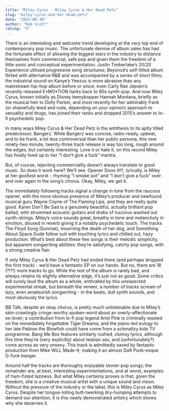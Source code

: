 ```yaml
---
title: "Miley Cyrus - Miley Cyrus & Her Dead Petz"
slug: "miley-cyrus-and-her-dead-petz"
date: "2015-08-30"
author: "Rob Scott"
rating: "3"
---
```


There is an interesting and welcome trend developing at the very top end of contemporary pop music. The unfortunate demise of album sales has had the fortunate effect of allowing the biggest stars in the industry to distance themselves from commercial, safe pop and given them the freedom of a little sonic and conceptual experimentation. Justin Timberlake’s 20/20 Experience utilised progressive song structures; Beyoncé’s self-titled album flirted with alternative R&B and was accompanied by a series of short films; the industrial sound on Kanye’s Yeezus is more abrasive than any mainstream hip-hop album before or since; even Carly Rae Jepsen’s recently released E•MO•TION harks back to 80s synth-pop. And now Miley Cyrus, known initially as Disney teenybopper Hannah Montana, briefly as the musical heir to Dolly Parton, and most recently for her admirably frank (or shamefully lewd and rude, depending on your opinion) approach to sexuality and drugs, has joined their ranks and dropped 2015’s answer to lo-fi psychedelic pop.

In many ways Miley Cyrus & Her Dead Petz is the antithesis to its aptly titled predecessor, Bangerz. While Bangerz was concise, radio-ready, upbeat, and to be frank, a lot less controversial than her public persona, this new ninety-two minute, twenty-three track release is way too long, rough around the edges, but certainly interesting. Love it or hate it, on this record Miley has finally lived up to her “I don’t give a fuck” mantra.

But, of course, rejecting commerciality doesn’t always translate to good music. So does it work here? We’ll see. Opener Dooo It!!!, lyrically, is Miley at her goofiest worst - rhyming “I smoke pot” and “I don’t give a fuck” over and over again in the song’s chorus. Okay, Miley, we get it.

The immediately following tracks signal a change in tone from the raucous opener, with the more obvious presence of Miley’s producer and newfound musical guru Wayne Coyne of The Flaming Lips, and they are really quite good. Karen Don’t Be Sad is a genuinely beautiful, actually brilliant pop ballad, with strummed acoustic guitars and drabs of luscious washed out synth-strings. Miley’s voice sounds great, breathy in tone and melancholy in emotion, doused in reverb giving it a notably psychedelic touch. The tracks The Floyd Song (Sunrise), mourning the death of her dog, and Something About Space Dude follow suit with touching lyrics and chilled out, hazy production. What’s best about these few songs is their melodic simplicity, but apparent songwriting abilities: they’re satisfying, catchy pop songs, with a strong creative flair.

If only Miley Cyrus & Her Dead Petz had ended there (and perhaps dropped the first track) - we’d have a fantastic EP on our hands. But no, there are 18 (?!?!) more tracks to go. While the rest of the album is rarely bad, and always retains its slightly alternative edge, it’s just not as good. Some critics will surely laud the album as a whole, enthralled by this unexpected experimental streak, but beneath the veneer, a number of tracks scream of lazy, even amateurish songwriting - in the beats, dull synth sounds, and most obviously the lyrics.

BB Talk, despite an okay chorus, is pretty much unlistenable due to Miley’s skin-crawlingly cringe-worthy spoken-word about an overly-affectionate ex-lover; a contribution from lo-fi pop legend Ariel Pink is criminally wasted on the immediately forgettable Tiger Dreams; and the piano-led eulogy to her late Pablow the Blowfish could have come from a schmaltzy kids TV programme. Bang Me Box features similarly rushed, clumsy lyrics, although this time they’re (very explicitly) about lesbian sex, and (unfortunately?) come across as very unsexy. This track is admittedly saved by fantastic production from Mike WiLL Made-It, making it an almost Daft Punk-esque G-funk banger.

Around half the tracks are thoroughly enjoyable stoner-pop songs; the remainder are, at best, interesting experimentations, and at worst, examples of ham-fisted laziness. But what Miley certainly proves is that, given the freedom, she is a creative musical artist with a unique sound and vision. Without the pressure of the industry or the label, this is Miley Cyrus as Miley Cyrus. Despite her tongue-lolling butt-twerking dry-humping attempts to demand our attention, it is this newly demonstrated artistry which shows why she deserves it.
